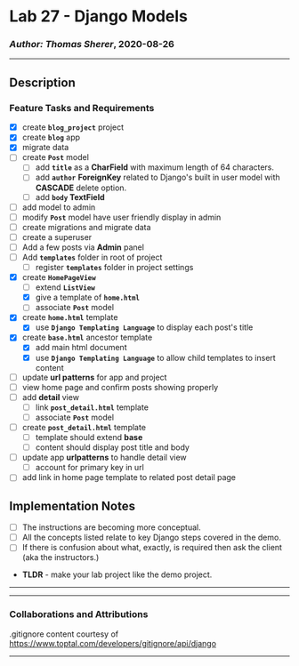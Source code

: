 # Lab 27 - Django Models

### *Author: Thomas Sherer*, 2020-08-26

---

## Description
### Feature Tasks and Requirements
- [X] create __`blog_project`__ project
- [X] create __`blog`__ app
- [X] migrate data
- [ ] create __`Post`__ model
	- [ ] add __`title`__ as a __CharField__ with maximum length of 64 characters.
	- [ ] add __`author`__ __ForeignKey__ related to Django's built in user model with __CASCADE__ delete option.
	- [ ] add __`body` TextField__ <br>

- [ ] add model to admin
- [ ] modify __`Post`__ model have user friendly display in admin
- [ ] create migrations and migrate data
- [ ] create a superuser
- [ ] Add a few posts via __Admin__ panel
- [ ] Add __`templates`__ folder in root of project
	- [ ] register __`templates`__ folder in project settings <br>

- [X] create __`HomePageView`__
	- [ ] extend __`ListView`__
	- [X] give a template of __`home.html`__
	- [ ] associate __`Post`__ model <br>

- [X] create __`home.html`__ template
	- [X] use __`Django Templating Language`__ to display each post's title <br>

- [X] create __`base.html`__ ancestor template
	- [X] add main html document
	- [X] use __`Django Templating Language`__ to allow child templates to insert content <br>

- [ ] update __url patterns__ for app and project
- [ ] view home page and confirm posts showing properly
- [ ] add __detail__ view
	- [ ] link __`post_detail.html`__ template
	- [ ] associate __`Post`__ model <br>

- [ ] create __`post_detail.html`__ template
	- [ ] template should extend __base__
	- [ ] content should display post title and body <br>

- [ ] update app __urlpatterns__ to handle detail view
	- [ ] account for primary key in url <br>

- [ ] add link in home page template to related post detail page <br>

## Implementation Notes
- [ ] The instructions are becoming more conceptual.
- [ ] All the concepts listed relate to key Django steps covered in the demo.
- [ ] If there is confusion about what, exactly, is required then ask the client (aka the instructors.)
- __TLDR__ - make your lab project like the demo project. <br>

---

<!-- My code is [here](./) <br> -->

---

### Collaborations and Attributions
<!-- __Skyler Burger__ helped immensely when trying to import a corpus of english words when 'import' wasn't working for the cipher-breaker function. -->

<!-- __Merry Cimakasky__ helped with NN. -->

<!-- __Lee-Roy King__ helped with NN. -->

.gitignore content courtesy of https://www.toptal.com/developers/gitignore/api/django

<!-- __likegeeks.com__ helped with [understanding chr() and ord()](https://likegeeks.com/python-caesar-cipher/) -->

---
